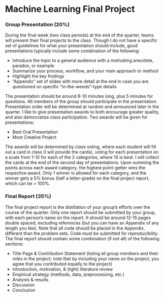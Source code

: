 # Machine Learning Final Project

### Group Presentation (20%)

During the final week (two class periods) at the end of the quarter, teams will present their final projects to the class. Though I do not have a specific set of guidelines for what your presentation should include, good presentations typically include some combination of the following:

* Introduce the topic to a general audience with a motivating anecdote, paradox, or example
* Summarize your process, workflow, and your main approach or method
* Highlight the key findings
* “Appendix” set of slides with more detail at the end in case you are questioned on specific “in-the-weeds”-type details

The presentation should be around 8-10 minutes long, plus 5 minutes for questions. All members of the group should participate in the presentation. Presentation order will be determined at random and announced later in the quarter.
I like to give presentation awards to both encourage greater quality, and also democratize class participation. Two awards will be given for presentations:

* Best Oral Presentation 
* Most Creative Project

The awards will be determined by class voting, where each student will fill out a card in
class (I will provide the cards), voting for each presentation on a scale from 1-10 for each
of the 2 categories, where 10 is best. I will collect the cards at the end of the second
day of presentations. Upon summing the points across each award category, the highest
point-getter wins the respective award. Only 1 winner is allowed for each category, and
the winner gets a 5% bonus (half a letter-grade) on the final project report, which can be > 100%.


### Final Report (35%)
The final project report is the distillation of your group’s efforts over the course of the quarter. Only one report should be submitted by your group, with each person’s name on the report. It should be around 12-15 pages double spaced, excluding references (but you can have an Appendix of any length you like). Note that all code should be placed in the Appendix, different than the problem sets. Code must be submitted for reproducibility.
The final report should contain some combination (if not all) of the following sections:

* Title Page & Contribution Statement (listing all group members and their roles in the project; note that by including your name on the project, you agree that you contributed equally to the project)
* Introduction, motivation, & (light) literature review
* Empirical strategy (methods, data, preprocessing, etc.)
* Analysis & results
* Discussion
* Conclusion

